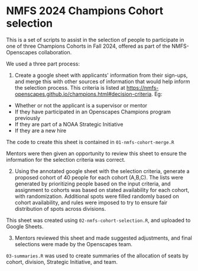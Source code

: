 # NMFS 2024 Champions Cohort selection

This is a set of scripts to assist in the selection of people to participate
in one of three Champions Cohorts in Fall 2024, offered as part of the
NMFS-Openscapes collaboration.

We used a three part process:

1. Create a google sheet with applicants' information from their sign-ups, and
merge this with other sources of information that would help inform the selection
process. This criteria is listed at https://nmfs-openscapes.github.io/champions.html#decision-criteria. Eg:

- Whether or not the applicant is a supervisor or mentor
- If they have participated in an Openscapes Champions program previously
- If they are part of a NOAA Strategic Initiative
- If they are a new hire

The code to create this sheet is contained in `01-nmfs-cohort-merge.R`

Mentors were then given an opportunity to review this sheet to ensure the information
for the selection criteria was correct.

2. Using the annotated google sheet with the selection criteria, generate
a proposed cohort of 40 people for each cohort (A,B,C). The lists were generated
by prioritizing people based on the input criteria, and assignment to cohorts was
based on stated availability for each cohort, with randomization. Additional
spots were filled randomly based on cohort availability, and rules were imposed
to try to ensure fair distribution of spots across divisions.

This sheet was created using `02-nmfs-cohort-selection.R`, and uploaded to Google
Sheets.

3. Mentors reviewed this sheet and made suggested adjustments, and final selections
were made by the Openscapes team.

`03-summaries.R` was used to create summaries of the allocation of seats by cohort,
division, Strategic Initiative, and team.
